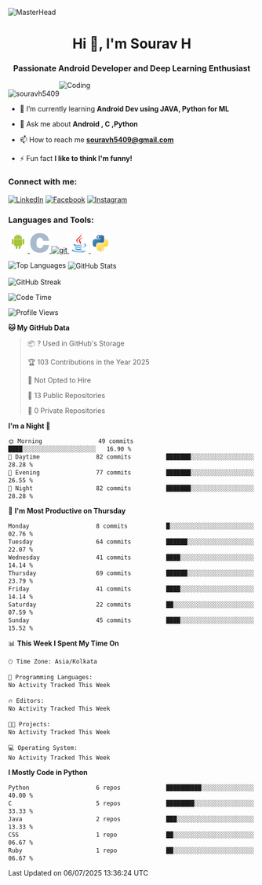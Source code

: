 ![MasterHead](https://blogger.googleusercontent.com/img/b/R29vZ2xl/AVvXsEg7VLakGxXY3xoBe7Tn4yhk2mhhvZrfWLCV3HpZOvJcdVrXaYUR3pRrpFXb8IEEM_IxCTmQCSCAK2I_QedxEAxR8Y0mV418qCg-CRMctCB93CtJlU9ZpvNLvVEwXKYV0VN7ZOcubBVJeSw/s1600/2000_600px.gif)

<h1 align="center">Hi 👋, I'm Sourav H</h1>
<h3 align="center">Passionate Android Developer and Deep Learning Enthusiast</h3>
<img align="right" alt="Coding" width="400" src="https://cdn.dribbble.com/users/1162077/screenshots/3848914/media/7ed7d5ca074b48b328150e5a231e8d1f.gif">

<p align="left"> <img src="https://komarev.com/ghpvc/?username=souravh5409&label=Profile%20views&color=0e75b6&style=flat" alt="souravh5409" /> </p>

- 🌱 I’m currently learning **Android Dev using JAVA, Python for ML**

- 💬 Ask me about **Android , C ,Python**

- 📫 How to reach me **[souravh5409@gmail.com](mailto:souravh5409@gmail.com)**

- ⚡ Fun fact **I like to think I'm funny!**

<h3 align="left">Connect with me:</h3>
<p align="left">
<a href="https://www.linkedin.com/in/sourav-h-869b3125b/" target="blank"><img align="center" src="https://raw.githubusercontent.com/rahuldkjain/github-profile-readme-generator/master/src/images/icons/Social/linked-in-alt.svg" alt="LinkedIn" height="30" width="40" /></a>
<a href="https://www.facebook.com/sourav.h.14" target="blank"><img align="center" src="https://raw.githubusercontent.com/rahuldkjain/github-profile-readme-generator/master/src/images/icons/Social/facebook.svg" alt="Facebook" height="30" width="40" /></a>
<a href="https://www.instagram.com/lll_s_o_u_r_a_v_lll/" target="blank"><img align="center" src="https://raw.githubusercontent.com/rahuldkjain/github-profile-readme-generator/master/src/images/icons/Social/instagram.svg" alt="Instagram" height="30" width="40" /></a>
</p>

<h3 align="left">Languages and Tools:</h3>
<p align="left"> 
  <a href="https://developer.android.com" target="_blank" rel="noreferrer"> <img src="https://raw.githubusercontent.com/devicons/devicon/master/icons/android/android-original-wordmark.svg" alt="android" width="40" height="40"/> </a>
  <a href="https://www.cprogramming.com/" target="_blank" rel="noreferrer"> <img src="https://raw.githubusercontent.com/devicons/devicon/master/icons/c/c-original.svg" alt="c" width="40" height="40"/> </a>
  <a href="https://git-scm.com/" target="_blank" rel="noreferrer"> <img src="https://www.vectorlogo.zone/logos/git-scm/git-scm-icon.svg" alt="git" width="40" height="40"/> </a>
  <a href="https://www.java.com" target="_blank" rel="noreferrer"> <img src="https://raw.githubusercontent.com/devicons/devicon/master/icons/java/java-original.svg" alt="java" width="40" height="40"/> </a>
  <a href="https://www.python.org" target="_blank" rel="noreferrer"> <img src="https://raw.githubusercontent.com/devicons/devicon/master/icons/python/python-original.svg" alt="python" width="40" height="40"/> </a>
</p>

<p><img align="left" src="https://github-readme-stats.vercel.app/api/top-langs?username=souravh5409&show_icons=true&locale=en&layout=compact" alt="Top Languages" /></p>

<p>&nbsp;<img align="center" src="https://github-readme-stats.vercel.app/api?username=souravh5409&show_icons=true&locale=en" alt="GitHub Stats" /></p>

<p><img align="center" src="https://github-readme-streak-stats.herokuapp.com/?user=souravh5409&" alt="GitHub Streak" /></p>

<!--START_SECTION:waka-->
![Code Time](http://img.shields.io/badge/Code%20Time-21%20hrs%2050%20mins-blue)

![Profile Views](http://img.shields.io/badge/Profile%20Views-0-blue)

**🐱 My GitHub Data** 

> 📦 ? Used in GitHub's Storage 
 > 
> 🏆 103 Contributions in the Year 2025
 > 
> 🚫 Not Opted to Hire
 > 
> 📜 13 Public Repositories 
 > 
> 🔑 0 Private Repositories 
 > 
**I'm a Night 🦉** 

```text
🌞 Morning                49 commits          ████░░░░░░░░░░░░░░░░░░░░░   16.90 % 
🌆 Daytime                82 commits          ███████░░░░░░░░░░░░░░░░░░   28.28 % 
🌃 Evening                77 commits          ███████░░░░░░░░░░░░░░░░░░   26.55 % 
🌙 Night                  82 commits          ███████░░░░░░░░░░░░░░░░░░   28.28 % 
```
📅 **I'm Most Productive on Thursday** 

```text
Monday                   8 commits           █░░░░░░░░░░░░░░░░░░░░░░░░   02.76 % 
Tuesday                  64 commits          ██████░░░░░░░░░░░░░░░░░░░   22.07 % 
Wednesday                41 commits          ████░░░░░░░░░░░░░░░░░░░░░   14.14 % 
Thursday                 69 commits          ██████░░░░░░░░░░░░░░░░░░░   23.79 % 
Friday                   41 commits          ████░░░░░░░░░░░░░░░░░░░░░   14.14 % 
Saturday                 22 commits          ██░░░░░░░░░░░░░░░░░░░░░░░   07.59 % 
Sunday                   45 commits          ████░░░░░░░░░░░░░░░░░░░░░   15.52 % 
```


📊 **This Week I Spent My Time On** 

```text
🕑︎ Time Zone: Asia/Kolkata

💬 Programming Languages: 
No Activity Tracked This Week

🔥 Editors: 
No Activity Tracked This Week

🐱‍💻 Projects: 
No Activity Tracked This Week

💻 Operating System: 
No Activity Tracked This Week
```

**I Mostly Code in Python** 

```text
Python                   6 repos             ██████████░░░░░░░░░░░░░░░   40.00 % 
C                        5 repos             ████████░░░░░░░░░░░░░░░░░   33.33 % 
Java                     2 repos             ███░░░░░░░░░░░░░░░░░░░░░░   13.33 % 
CSS                      1 repo              ██░░░░░░░░░░░░░░░░░░░░░░░   06.67 % 
Ruby                     1 repo              ██░░░░░░░░░░░░░░░░░░░░░░░   06.67 % 
```




 Last Updated on 06/07/2025 13:36:24 UTC
<!--END_SECTION:waka-->




